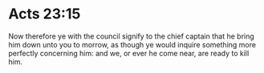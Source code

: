 # Acts 23:15

Now therefore ye with the council signify to the chief captain that he bring him down unto you to morrow, as though ye would inquire something more perfectly concerning him: and we, or ever he come near, are ready to kill him.